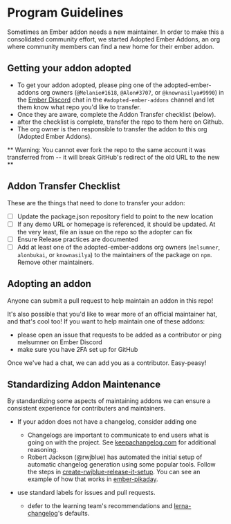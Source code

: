 # Program Guidelines
Sometimes an Ember addon needs a new maintainer. In order to make this a consolidated community effort, we started Adopted Ember Addons, an org where community members can find a new home for their ember addon.

## Getting your addon adopted
- To get your addon adopted, please ping one of the adopted-ember-addons org owners (`@Melanie#1618`, `@Alon#3707`, or `@knownasilya#9990`) in the [Ember Discord](https://discord.gg/emberjs) chat in the `#adopted-ember-addons` channel and let them know what repo you'd like to transfer.
- Once they are aware, complete the Addon Transfer checklist (below).
- after the checklist is complete, transfer the repo to them here on Github.
- The org owner is then responsible to transfer the addon to this org (Adopted Ember Addons).

** Warning: You cannot ever fork the repo to the same account it was transferred from -- it will break GitHub's redirect of the old URL to the new **

## Addon Transfer Checklist
These are the things that need to done to transfer your addon:
- [ ] Update the package.json repository field to point to the new location
- [ ] If any demo URL or homepage is referenced, it should be updated. At the very least, file an issue on the repo so the adopter can fix
- [ ] Ensure Release practices are documented
- [ ] Add at least one of the adopted-ember-addons org owners (`melsumner`, `alonbukai`, or `knownasilya`) to the maintainers of the package on `npm`. Remove other maintainers.

## Adopting an addon
Anyone can submit a pull request to help maintain an addon in this repo!

It's also possible that you'd like to wear more of an official maintainer hat, and that's cool too! If you want to help maintain one of these addons:
- please open an issue that requests to be added as a contributor or ping melsumner on Ember Discord
- make sure you have 2FA set up for GitHub

Once we've had a chat, we can add you as a contributor. Easy-peasy!

## Standardizing Addon Maintenance

By standardizing some aspects of maintaining addons we can ensure a consistent experience for contributers and maintainers.

* If your addon does not have a changelog, consider adding one
	- Changelogs are important to communicate to end users what is going on with the project. See [keepachangelog.com](https://keepachangelog.com/en/1.0.0/) for additional reasoning.
	- Robert Jackson (@rwjblue) has automated the initial setup of automatic changelog generation using some popular tools. Follow the steps in [create-rwjblue-release-it-setup](https://github.com/rwjblue/create-rwjblue-release-it-setup). You can see an example of how that works in [ember-pikaday](https://github.com/adopted-ember-addons/ember-pikaday).

* use standard labels for issues and pull requests.
	* defer to the learning team's recommendations and [lerna-changelog](https://github.com/lerna/lerna-changelog)'s defaults.
